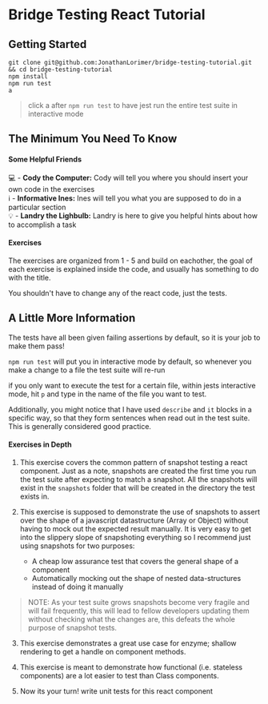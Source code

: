 # Bridge Testing React Tutorial

## Getting Started

```
git clone git@github.com:JonathanLorimer/bridge-testing-tutorial.git && cd bridge-testing-tutorial
npm install
npm run test
a
```

> click a after `npm run test` to have jest run the entire test suite in interactive mode

## The Minimum You Need To Know

#### Some Helpful Friends

💻 - **Cody the Computer:** Cody will tell you where you should insert your own code in the exercises  
ℹ️ - **Informative Ines:** Ines will tell you what you are supposed to do in a particular section  
💡 - **Landry the Lighbulb:** Landry is here to give you helpful hints about how to accomplish a task

#### Exercises

The exercises are organized from 1 - 5 and build on eachother, the goal of each exercise is explained inside the code, and usually has something to do with the title.

You shouldn't have to change any of the react code, just the tests.

## A Little More Information

The tests have all been given failing assertions by default, so it is your job to make them pass!

`npm run test` will put you in interactive mode by default, so whenever you make a change to a file the test suite will re-run

if you only want to execute the test for a certain file, within jests interactive mode, hit `p` and type in the name of the file you want to test.

Additionally, you might notice that I have used `describe` and `it` blocks in a specific way, so that they form sentences when read out in the test suite. This is generally considered good practice.

#### Exercises in Depth

1. This exercise covers the common pattern of snapshot testing a react component. Just as a note, snapshots are created the first time you run the test suite after expecting to match a snapshot. All the snapshots will exist in the `snapshots` folder that will be created in the directory the test exists in.

2. This exercise is supposed to demonstrate the use of snapshots to assert over the shape of a javascript datastructure (Array or Object) without having to mock out the expected result manually. It is very easy to get into the slippery slope of snapshoting everything so I recommend just using snapshots for two purposes:
   - A cheap low assurance test that covers the general shape of a component
   - Automatically mocking out the shape of nested data-structures instead of doing it manually

> NOTE: As your test suite grows snapshots become very fragile and will fail frequently, this will lead to fellow developers updating them without checking what the changes are, this defeats the whole purpose of snapshot tests.

3. This exercise demonstrates a great use case for enzyme; shallow rendering to get a handle on component methods.

4. This exercise is meant to demonstrate how functional (i.e. stateless components) are a lot easier to test than Class components.

5. Now its your turn! write unit tests for this react component
